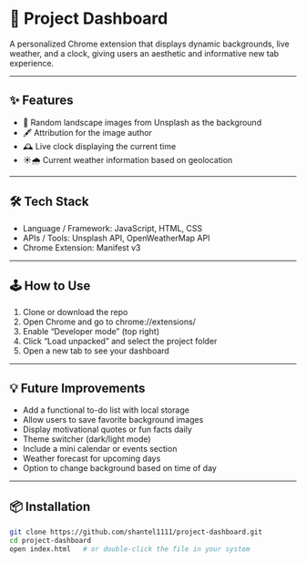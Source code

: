 # 📌 Project Dashboard
A personalized Chrome extension that displays dynamic backgrounds, live weather, and a clock, giving users an aesthetic and informative new tab experience.

---

## ✨ Features
- 🌄 Random landscape images from Unsplash as the background
- 🖋️ Attribution for the image author
- 🕰️ Live clock displaying the current time
- ☀️🌧️ Current weather information based on geolocation

---

## 🛠️ Tech Stack
- Language / Framework: JavaScript, HTML, CSS
- APIs / Tools: Unsplash API, OpenWeatherMap API
- Chrome Extension: Manifest v3

---

## 🕹️ How to Use
1. Clone or download the repo
2. Open Chrome and go to chrome://extensions/
3. Enable “Developer mode” (top right)
4. Click “Load unpacked” and select the project folder
5. Open a new tab to see your dashboard
 
---

## 💡 Future Improvements
- Add a functional to-do list with local storage
- Allow users to save favorite background images
- Display motivational quotes or fun facts daily
- Theme switcher (dark/light mode)
- Include a mini calendar or events section
- Weather forecast for upcoming days
- Option to change background based on time of day
  
---

## 📦 Installation
```bash
git clone https://github.com/shantel1111/project-dashboard.git
cd project-dashboard
open index.html   # or double-click the file in your system
